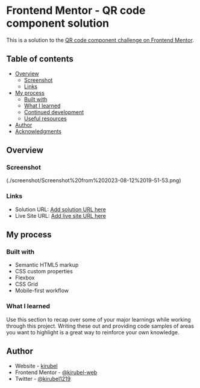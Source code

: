 # Frontend Mentor - QR code component solution

This is a solution to the [QR code component challenge on Frontend Mentor](https://www.frontendmentor.io/challenges/qr-code-component-iux_sIO_H). 
## Table of contents

- [Overview](#overview)
  - [Screenshot](#screenshot)
  - [Links](#links)
- [My process](#my-process)
  - [Built with](#built-with)
  - [What I learned](#what-i-learned)
  - [Continued development](#continued-development)
  - [Useful resources](#useful-resources)
- [Author](#author)
- [Acknowledgments](#acknowledgments)



## Overview

### Screenshot

(./screenshot/Screenshot%20from%202023-08-12%2019-51-53.png)

### Links

- Solution URL: [Add solution URL here](https://github.com/kirubel-web/qr-code-component-main/tree/main)
- Live Site URL: [Add live site URL here](https://kirubel-web.github.io/qr-code-component-main/)

## My process

### Built with

- Semantic HTML5 markup
- CSS custom properties
- Flexbox
- CSS Grid
- Mobile-first workflow


### What I learned

Use this section to recap over some of your major learnings while working through this project. Writing these out and providing code samples of areas you want to highlight is a great way to reinforce your own knowledge.

## Author

- Website - [kirubel](https://www.kirubelportfolioweb.pages.dev)
- Frontend Mentor - [@kirubel-web](https://www.frontendmentor.io/profile/kirubel-web)
- Twitter - [@kirubel1219](https://www.twitter.com/kirubel1219)

